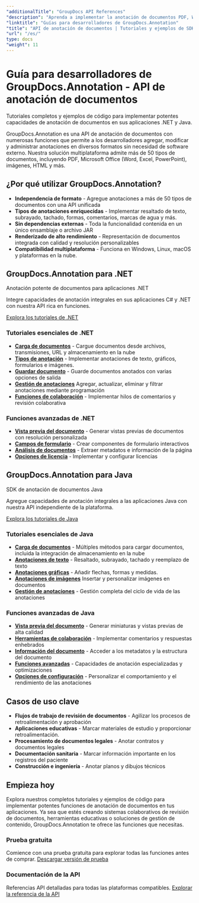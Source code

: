 ```yaml
---
"additionalTitle": "GroupDocs API References"
"description": "Aprenda a implementar la anotación de documentos PDF, Word, Excel y PowerPoint en aplicaciones .NET y Java. Tutoriales paso a paso sobre marcado de texto, comentarios, formas y funciones de colaboración."
"linktitle": "Guías para desarrolladores de GroupDocs.Annotation"
"title": "API de anotación de documentos | Tutoriales y ejemplos de SDK de GroupDocs.Annotation"
"url": "/es/"
type: docs
"weight": 11
---
```


# Guía para desarrolladores de GroupDocs.Annotation - API de anotación de documentos

Tutoriales completos y ejemplos de código para implementar potentes capacidades de anotación de documentos en sus aplicaciones .NET y Java.

GroupDocs.Annotation es una API de anotación de documentos con numerosas funciones que permite a los desarrolladores agregar, modificar y administrar anotaciones en diversos formatos sin necesidad de software externo. Nuestra solución multiplataforma admite más de 50 tipos de documentos, incluyendo PDF, Microsoft Office (Word, Excel, PowerPoint), imágenes, HTML y más.

## ¿Por qué utilizar GroupDocs.Annotation?

- **Independencia de formato** - Agregue anotaciones a más de 50 tipos de documentos con una API unificada
- **Tipos de anotaciones enriquecidas** - Implementar resaltado de texto, subrayado, tachado, formas, comentarios, marcas de agua y más.
- **Sin dependencias externas** - Toda la funcionalidad contenida en un único ensamblaje o archivo JAR
- **Renderizado de alto rendimiento** - Representación de documentos integrada con calidad y resolución personalizables
- **Compatibilidad multiplataforma** - Funciona en Windows, Linux, macOS y plataformas en la nube.

## GroupDocs.Annotation para .NET

Anotación potente de documentos para aplicaciones .NET

Integre capacidades de anotación integrales en sus aplicaciones C# y .NET con nuestra API rica en funciones.

[Explora los tutoriales de .NET](./net/)

### Tutoriales esenciales de .NET

- [**Carga de documentos**](./net/document-loading) - Cargue documentos desde archivos, transmisiones, URL y almacenamiento en la nube
- [**Tipos de anotación**](./net/text-annotations) - Implementar anotaciones de texto, gráficos, formularios e imágenes.
- [**Guardar documento**](./net/document-saving) - Guarde documentos anotados con varias opciones de salida
- [**Gestión de anotaciones**](./net/annotation-management) Agregar, actualizar, eliminar y filtrar anotaciones mediante programación
- [**Funciones de colaboración**](./net/reply-management) - Implementar hilos de comentarios y revisión colaborativa

### Funciones avanzadas de .NET

- [**Vista previa del documento**](./net/document-preview) - Generar vistas previas de documentos con resolución personalizada
- [**Campos de formulario**](./net/form-field-annotations) - Crear componentes de formulario interactivos
- [**Análisis de documentos**](./net/document-information) - Extraer metadatos e información de la página
- [**Opciones de licencia**](./net/licensing-and-configuration) - Implementar y configurar licencias

## GroupDocs.Annotation para Java

SDK de anotación de documentos Java

Agregue capacidades de anotación integrales a las aplicaciones Java con nuestra API independiente de la plataforma.

[Explora los tutoriales de Java](./java/)

### Tutoriales esenciales de Java

- [**Carga de documentos**](./java/document-loading) - Múltiples métodos para cargar documentos, incluida la integración de almacenamiento en la nube
- [**Anotaciones de texto**](./java/text-annotations) - Resaltado, subrayado, tachado y reemplazo de texto
- [**Anotaciones gráficas**](./java/graphical-annotations) - Añadir flechas, formas y medidas.
- [**Anotaciones de imágenes**](./java/image-annotations) Insertar y personalizar imágenes en documentos  
- [**Gestión de anotaciones**](./java/annotation-management) - Gestión completa del ciclo de vida de las anotaciones

### Funciones avanzadas de Java

- [**Vista previa del documento**](./java/document-preview) - Generar miniaturas y vistas previas de alta calidad
- [**Herramientas de colaboración**](./java/reply-management) - Implementar comentarios y respuestas enhebrados
- [**Información del documento**](./java/document-information) - Acceder a los metadatos y la estructura del documento
- [**Funciones avanzadas**](./java/advanced-features) - Capacidades de anotación especializadas y optimizaciones
- [**Opciones de configuración**](./java/licensing-and-configuration) - Personalizar el comportamiento y el rendimiento de las anotaciones

## Casos de uso clave

- **Flujos de trabajo de revisión de documentos** - Agilizar los procesos de retroalimentación y aprobación
- **Aplicaciones educativas** - Marcar materiales de estudio y proporcionar retroalimentación.
- **Procesamiento de documentos legales** - Anotar contratos y documentos legales
- **Documentación sanitaria** - Marcar información importante en los registros del paciente
- **Construcción e ingeniería** - Anotar planos y dibujos técnicos

## Empieza hoy

Explora nuestros completos tutoriales y ejemplos de código para implementar potentes funciones de anotación de documentos en tus aplicaciones. Ya sea que estés creando sistemas colaborativos de revisión de documentos, herramientas educativas o soluciones de gestión de contenido, GroupDocs.Annotation te ofrece las funciones que necesitas.

### Prueba gratuita
Comience con una prueba gratuita para explorar todas las funciones antes de comprar.
[Descargar versión de prueba](https://releases.groupdocs.com/annotation/)

### Documentación de la API
Referencias API detalladas para todas las plataformas compatibles.
[Explorar la referencia de la API](https://reference.groupdocs.com/annotation/)